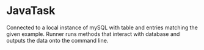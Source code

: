 # JavaTask
Connected to a local instance of mySQL with table and entries matching the given example.
Runner runs methods that interact with database and outputs the data onto the command line.
